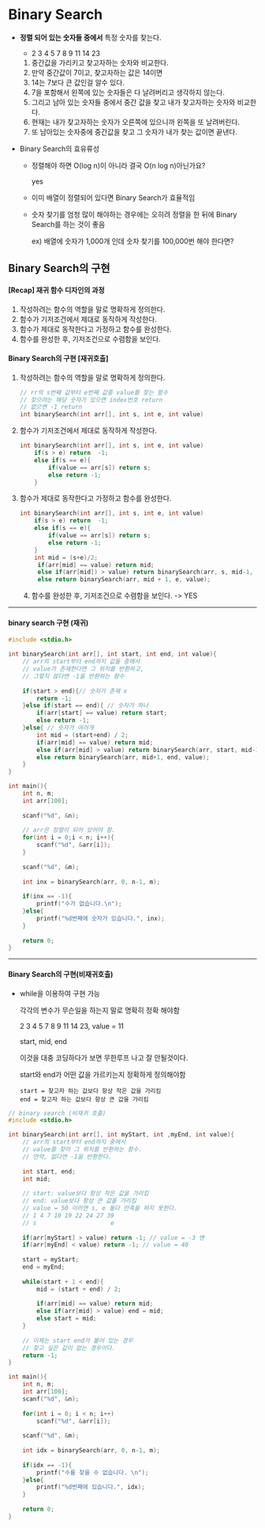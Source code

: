 # Binary Search

- **정렬 되어 있는 숫자들 중에서** 특정 숫자를 찾는다.

  - 2 3 4 5 7 8 9 11 14 23

  1. 중간값을 가리키고 찾고자하는 숫자와 비교한다.
  2. 만약 중간값이 7이고, 찾고자하는 값은 14이면
  3. 14는 7보다 큰 값인걸 알수 있다.
  4. 7을 포함해서 왼쪽에 있는 숫자들은 다 날려버리고 생각하지 않는다.
  5. 그리고 남아 있는 숫자들 중에서 중간 값을 찾고 내가 찾고자하는 숫자와 비교한다.
  6. 현재는 내가 찾고자하는 숫자가 오른쪽에 있으니까 왼쪽을 또 날려버린다.
  7. 또 남아있는 숫자중에 중간값을 찾고 그 숫자가 내가 찾는 값이면 끝낸다.

- Binary Search의 효유류성

  - 정렬해야 하면 O(log n)이 아니라 결국 O(n log n)아닌가요?

    yes

  - 이미 배열이 정렬되어 있다면 Binary Search가 효율적임

  - 숫자 찾기를 엄청 많이 해야하는 경우에는 오히려 정렬을 한 뒤에 Binary Search를 하는 것이 좋음

    ex) 배열에 숫자가 1,000개 인데 숫자 찾기를 100,000번 해야 한다면?

## Binary Search의 구현

#### [Recap] 재귀 함수 디자인의 과정

1. 작성하려는 함수의 역할을 말로 명확하게 정의한다.
2. 함수가 기저조건에서 제대로 동작하게 작성한다.
3. 함수가 제대로 동작한다고 가정하고 함수를 완성한다.
4. 함수를 완성한 후, 기저조건으로 수렴함을 보인다.

#### Binary Search의 구현 [재귀호출]

1. 작성하려는 함수의 역할을 말로 명확하게 정의한다.

   ```c++
   // rr의 s번째 값부터 e번째 값중 value를 찾는 함수
   // 찾으려는 해당 숫자가 있으면 index번호 return
   // 없으면 -1 return
   int binarySearch(int arr[], int s, int e, int value)
   ```

2. 함수가 기저조건에서 제대로 동작하게 작성한다. 

   ```c++
   int binarySearch(int arr[], int s, int e, int value)
       if(s > e) return  -1;
       else if(s == e){
           if(value == arr[s]) return s;
           else return -1;
       }
   ```

3. 함수가 제대로 동작한다고 가정하고 함수를 완성한다.

   ```c++
   int binarySearch(int arr[], int s, int e, int value)
       if(s > e) return  -1;
       else if(s == e){
           if(value == arr[s]) return s;
           else return -1;
       }	
       int mid = (s+e)/2;
        if(arr[mid] == value) return mid;
        else if(arr[mid]) > value) return binarySearch(arr, s, mid-1, value);
        else return binarySearch(arr, mid + 1, e, value);
   ```

   4. 함수를 완성한 후, 기저조건으로 수렴함을 보인다. -> YES

-------

#### binary search 구현 (재귀)

```c++
#include <stdio.h>

int binarySearch(int arr[], int start, int end, int value){
    // arr의 start부터 end까지 값들 중에서
    // value가 존재한다면 그 위치를 반환하고,
    // 그렇지 않다면 -1을 반환하는 함수
   
    if(start > end){// 숫자가 존재 x
        return -1;
    }else if(start == end){ // 숫자가 하나
        if(arr[start] == value) return start;
        else return -1;
    }else{ // 숫자가 여러개
        int mid = (start+end) / 2;
        if(arr[mid] == value) return mid;
        else if(arr[mid] > value) return binarySearch(arr, start, mid-1, value);
        else return binarySearch(arr, mid+1, end, value);
    }
}

int main(){
    int n, m;
    int arr[100];
    
    scanf("%d", &n);
    
    // arr은 정렬이 되어 있어야 함.
    for(int i = 0;i < n; i++){
        scanf("%d", &arr[i]);
    }
    
    scanf("%d", &m);
    
    int inx = binarySearch(arr, 0, n-1, m);
    
    if(inx == -1){
        printf("수가 없습니다.\n");
    }else{
        printf("%d번째에 숫자가 있습니다.", inx);
    }
    
	return 0;
}
```

---------

#### Binary Search의 구현(비재귀호출)

- while을 이용하여 구현 가능

  각각의 변수가 무슨일을 하는지 말로 명확히 정확 해야함

  2 3 4 5 7 8 9 11 14 23, value = 11

  start, mid, end

  이것을 대충 코딩하다가 보면 무한루프 나고 잘 안될것이다.

  start와 end가 어떤 값을 가르키는지 정확하게 정의해야함

  ```
  start = 찾고자 하는 값보다 항상 작은 값을 가리킴
  end = 찾고자 하는 값보다 항상 큰 값을 가리킴
  ```

```c++
// binary search (비재귀 호출)
#include <stdio.h>

int binarySearch(int arr[], int myStart, int ,myEnd, int value){
    // arr의 start부터 end까지 중에서
    // value를 찾아 그 위치를 반환하는 함수.
    // 만약, 없다면 -1을 반환한다.
    
    int start, end;
    int mid;
    
    // start: value보다 항상 작은 값을 가리킴
    // end: value보다 항상 큰 값을 가리킴
    // value = 50 이러면 s, e 둘다 만족을 하지 못한다.
    // 1 4 7 10 19 22 24 27 39
    // s                     e
    
    if(arr[myStart] > value) return -1; // value = -3 맨
    if(arr[myEnd] < value) return -1; // value = 40
    
    start = myStart;
    end = myEnd;
    
    while(start + 1 < end){
        mid = (start + end) / 2;
        
        if(arr[mid] == value) return mid;
        else if(arr[mid] > value) end = mid;
        else start = mid;
    }
    
    // 이제는 start end가 붙어 있는 경우
    // 찾고 싶은 값이 없는 경우이다.
    return -1;
}

int main(){
    int n, m;
    int arr[100];
    scanf("%d", &n);
    
    for(int i = 0; i < n; i++)
        scanf("%d", &arr[i]);
    
    scanf("%d", &m);
    
    int idx = binarySearch(arr, 0, n-1, m);
    
    if(idx == -1){
        printf("수를 찾을 수 없습니다. \n");
    }else{
        printf("%d번째에 있습니다.", idx);
    }
    
    return 0;
}
```

